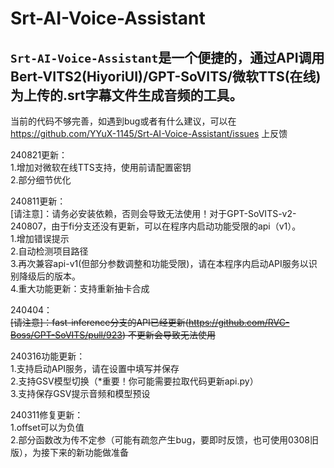 # Srt-AI-Voice-Assistant
## `Srt-AI-Voice-Assistant`是一个便捷的，通过API调用Bert-VITS2(HiyoriUI)/GPT-SoVITS/微软TTS(在线)为上传的.srt字幕文件生成音频的工具。
当前的代码不够完善，如遇到bug或者有什么建议，可以在 https://github.com/YYuX-1145/Srt-AI-Voice-Assistant/issues 上反馈  

240821更新：<br>
1.增加对微软在线TTS支持，使用前请配置密钥  
2.部分细节优化

240811更新：<br>
[请注意]：请务必安装依赖，否则会导致无法使用！对于GPT-SoVITS-v2-240807，由于fi分支还没有更新，可以在程序内启动功能受限的api（v1）。  
1.增加错误提示  
2.自动检测项目路径  
3.再次兼容api-v1(但部分参数调整和功能受限)，请在本程序内启动API服务以识别降级后的版本。  
4.重大功能更新：支持重新抽卡合成

240404：<br>
~~[请注意]：fast-inference分支的API已经更新(https://github.com/RVC-Boss/GPT-SoVITS/pull/923) 不更新会导致无法使用~~


240316功能更新：  
1.支持启动API服务，请在设置中填写并保存  
2.支持GSV模型切换（*重要！你可能需要拉取代码更新api.py）  
3.支持保存GSV提示音频和模型预设  

240311修复更新：  
1.offset可以为负值  
2.部分函数改为传不定参（可能有疏忽产生bug，要即时反馈，也可使用0308旧版），为接下来的新功能做准备  
